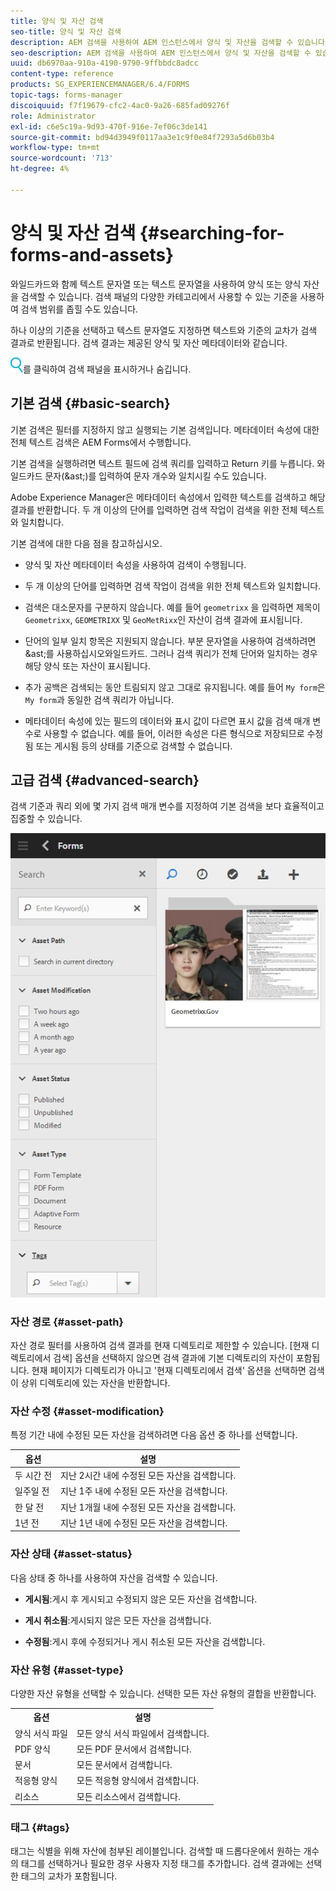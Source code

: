 ```yaml
---
title: 양식 및 자산 검색
seo-title: 양식 및 자산 검색
description: AEM 검색을 사용하여 AEM 인스턴스에서 양식 및 자산을 검색할 수 있습니다. 기본 및 고급 검색을 통해 자산을 신속하게 찾을 수 있습니다.
seo-description: AEM 검색을 사용하여 AEM 인스턴스에서 양식 및 자산을 검색할 수 있습니다. 기본 및 고급 검색을 통해 자산을 신속하게 찾을 수 있습니다.
uuid: db6970aa-910a-4190-9790-9ffbbdc8adcc
content-type: reference
products: SG_EXPERIENCEMANAGER/6.4/FORMS
topic-tags: forms-manager
discoiquuid: f7f19679-cfc2-4ac0-9a26-685fad09276f
role: Administrator
exl-id: c6e5c19a-9d93-470f-916e-7ef06c3de141
source-git-commit: bd94d3949f0117aa3e1c9f0e84f7293a5d6b03b4
workflow-type: tm+mt
source-wordcount: '713'
ht-degree: 4%

---
```


# 양식 및 자산 검색 {#searching-for-forms-and-assets}

와일드카드와 함께 텍스트 문자열 또는 텍스트 문자열을 사용하여 양식 또는 양식 자산을 검색할 수 있습니다. 검색 패널의 다양한 카테고리에서 사용할 수 있는 기준을 사용하여 검색 범위를 좁힐 수도 있습니다.

하나 이상의 기준을 선택하고 텍스트 문자열도 지정하면 텍스트와 기준의 교차가 검색 결과로 반환됩니다. 검색 결과는 제공된 양식 및 자산 메타데이터와 같습니다.

![aem6forms_search](assets/aem6forms_search.png)를 클릭하여 검색 패널을 표시하거나 숨깁니다.

## 기본 검색 {#basic-search}

기본 검색은 필터를 지정하지 않고 실행되는 기본 검색입니다. 메타데이터 속성에 대한 전체 텍스트 검색은 AEM Forms에서 수행합니다.

기본 검색을 실행하려면 텍스트 필드에 검색 쿼리를 입력하고 Return 키를 누릅니다. 와일드카드 문자(&amp;ast;)를 입력하여 문자 개수와 일치시킬 수도 있습니다.

Adobe Experience Manager은 메타데이터 속성에서 입력한 텍스트를 검색하고 해당 결과를 반환합니다. 두 개 이상의 단어를 입력하면 검색 작업이 검색을 위한 전체 텍스트와 일치합니다.

기본 검색에 대한 다음 점을 참고하십시오.

* 양식 및 자산 메타데이터 속성을 사용하여 검색이 수행됩니다.
* 두 개 이상의 단어를 입력하면 검색 작업이 검색을 위한 전체 텍스트와 일치합니다.
* 검색은 대소문자를 구분하지 않습니다. 예를 들어 `geometrixx` 을 입력하면 제목이 `Geometrixx`, `GEOMETRIXX` 및 `GeoMetRixx`인 자산이 검색 결과에 표시됩니다.

* 단어의 일부 일치 항목은 지원되지 않습니다. 부분 문자열을 사용하여 검색하려면 &amp;ast;를 사용하십시오와일드카드. 그러나 검색 쿼리가 전체 단어와 일치하는 경우 해당 양식 또는 자산이 표시됩니다.
* 추가 공백은 검색되는 동안 트림되지 않고 그대로 유지됩니다. 예를 들어 `My form`은 `My form`과 동일한 검색 쿼리가 아닙니다.

* 메타데이터 속성에 있는 필드의 데이터와 표시 값이 다르면 표시 값을 검색 매개 변수로 사용할 수 없습니다. 예를 들어, 이러한 속성은 다른 형식으로 저장되므로 수정됨 또는 게시됨 등의 상태를 기준으로 검색할 수 없습니다.

## 고급 검색 {#advanced-search}

검색 기준과 쿼리 외에 몇 가지 검색 매개 변수를 지정하여 기본 검색을 보다 효율적이고 집중할 수 있습니다.

![AEM 양식 및 자산 검색에 대한 검색 필드 및 매개 변수 또는 필터](assets/search_forms_assets.png)

### 자산 경로 {#asset-path}

자산 경로 필터를 사용하여 검색 결과를 현재 디렉토리로 제한할 수 있습니다. [현재 디렉토리에서 검색] 옵션을 선택하지 않으면 검색 결과에 기본 디렉토리의 자산이 포함됩니다. 현재 페이지가 디렉토리가 아니고 &#39;현재 디렉토리에서 검색&#39; 옵션을 선택하면 검색이 상위 디렉토리에 있는 자산을 반환합니다.

### 자산 수정 {#asset-modification}

특정 기간 내에 수정된 모든 자산을 검색하려면 다음 옵션 중 하나를 선택합니다.

| **옵션** | **설명** |
|---|---|
| 두 시간 전 | 지난 2시간 내에 수정된 모든 자산을 검색합니다. |
| 일주일 전 | 지난 1주 내에 수정된 모든 자산을 검색합니다. |
| 한 달 전 | 지난 1개월 내에 수정된 모든 자산을 검색합니다. |
| 1년 전 | 지난 1년 내에 수정된 모든 자산을 검색합니다. |

### 자산 상태 {#asset-status}

다음 상태 중 하나를 사용하여 자산을 검색할 수 있습니다.

* **게시됨**:게시 후 게시되고 수정되지 않은 모든 자산을 검색합니다.

* **게시 취소됨**:게시되지 않은 모든 자산을 검색합니다.

* **수정됨**:게시 후에 수정되거나 게시 취소된 모든 자산을 검색합니다.

### 자산 유형 {#asset-type}

다양한 자산 유형을 선택할 수 있습니다. 선택한 모든 자산 유형의 결합을 반환합니다.

<table> 
 <tbody>
  <tr>
   <th>옵션</th> 
   <th>설명</th> 
  </tr>
  <tr>
   <td>양식 서식 파일<br /> </td> 
   <td>모든 양식 서식 파일에서 검색합니다.<br /> </td> 
  </tr>
  <tr>
   <td>PDF 양식</td> 
   <td>모든 PDF 문서에서 검색합니다.</td> 
  </tr>
  <tr>
   <td>문서</td> 
   <td>모든 문서에서 검색합니다.</td> 
  </tr>
  <tr>
   <td>적응형 양식<br /> </td> 
   <td>모든 적응형 양식에서 검색합니다.</td> 
  </tr>
  <tr>
   <td>리소스</td> 
   <td>모든 리소스에서 검색합니다.<br /> </td> 
  </tr>
 </tbody>
</table>

### 태그 {#tags}

태그는 식별을 위해 자산에 첨부된 레이블입니다. 검색할 때 드롭다운에서 원하는 개수의 태그를 선택하거나 필요한 경우 사용자 지정 태그를 추가합니다. 검색 결과에는 선택한 태그의 교차가 포함됩니다.
